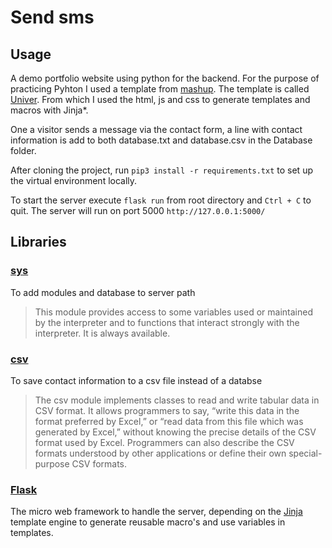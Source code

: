 # Send sms

## Usage 
A demo portfolio website using python for the backend.
For the purpose of practicing Pyhton I used a template from [mashup](http://www.mashup-template.com/templates.html).
The template is called [Univer](http://www.mashup-template.com/preview.html?template=univers).
From which I used the html, js and css to generate templates and macros with Jinja*.

One a visitor sends a message via the contact form, a line with contact information is add to both database.txt and database.csv in the Database folder.

After cloning the project, run `pip3 install -r requirements.txt` to set up the virtual environment locally.

To start the server execute `flask run` from root directory and `Ctrl + C` to quit.
The server will run on port 5000 `http://127.0.0.1:5000/`

## Libraries 

### [sys](https://docs.python.org/3/library/sys.html)
To add modules and database to server path
> This module provides access to some variables used or maintained by the interpreter and to functions that 
> interact strongly with the interpreter. It is always available.

### [csv](https://docs.python.org/3/library/csv.html)
To save contact information to a csv file instead of a databse
> The csv module implements classes to read and write tabular data in CSV format. It allows programmers to say, 
>“write this data in the format preferred by Excel,” or “read data from this file which was generated by Excel,” 
>without knowing the precise details of the CSV format used by Excel. Programmers can also describe the CSV formats 
>understood by other applications or define their own special-purpose CSV formats.

### [Flask](https://flask.palletsprojects.com/en/1.1.x/)
The micro web framework to handle the server, depending on the 
[Jinja](https://palletsprojects.com/p/jinja/) template engine to generate reusable macro's and use variables in templates.
